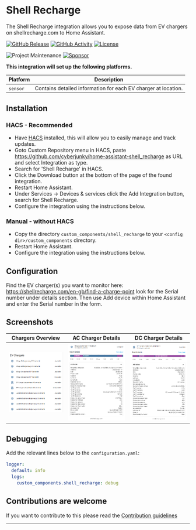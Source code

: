 # Shell Recharge

The Shell Recharge integration allows you to expose data from EV chargers on shellrecharge.com to Home Assistant.

[![GitHub Release][releases-shield]][releases]
[![GitHub Activity][commits-shield]][commits]
[![License][license-shield]](LICENSE)

![Project Maintenance][maintenance-shield]
[![Sponsor][sponsor-shield]][sponsor]

**This integration will set up the following platforms.**

| Platform | Description                                                    |
| -------- | -------------------------------------------------------------- |
| `sensor` | Contains detailed information for each EV charger at location. |

## Installation

### HACS - Recommended

- Have [HACS](https://hacs.xyz) installed, this will allow you to easily manage and track updates.
- Goto Custom Repository menu in HACS, paste https://github.com/cyberjunky/home-assistant-shell_recharge as URL and select Integration as type.
- Search for 'Shell Recharge' in HACS.
- Click the Download button at the bottom of the page of the found integration.
- Restart Home Assistant.
- Under Services -> Devices & services click the Add Integration button, search for Shell Recharge.
- Configure the integration using the instructions below.

### Manual - without HACS

- Copy the directory `custom_components/shell_recharge` to your `<config dir>/custom_components` directory.
- Restart Home Assistant.
- Configure the integration using the instructions below.

## Configuration

Find the EV charger(s) you want to monitor here: https://shellrecharge.com/en-gb/find-a-charge-point look for the Serial number under details section.
Then use Add device within Home Assistant and enter the Serial number in the form.

## Screenshots

| Chargers Overview                              | AC Charger Details                             | DC Charger Details                                |
| ---------------------------------------------- | ---------------------------------------------- | ------------------------------------------------- |
| ![Chargers Overview](screenshots/overview.png) | ![AC Charger Details](screenshots/details.png) | ![DC Charger Details](screenshots/details_dc.png) |

## Debugging

Add the relevant lines below to the `configuration.yaml`:

```yaml
logger:
  default: info
  logs:
    custom_components.shell_recharge: debug
```

<!---->

## Contributions are welcome

If you want to contribute to this please read the [Contribution guidelines](CONTRIBUTING.md)

---

[commits-shield]: https://img.shields.io/github/commit-activity/y/cyberjunky/home-assistant-shell_recharge.svg?style=for-the-badge
[commits]: https://github.com/cyberjunky/home-assistant-shell_recharge/commits/main
[license-shield]: https://img.shields.io/github/license/cyberjunky/home-assistant-shell_recharge.svg?style=for-the-badge
[maintenance-shield]: https://img.shields.io/badge/maintainer-%40cyberjunky-blue.svg?style=for-the-badge
[releases-shield]: https://img.shields.io/github/release/cyberjunky/home-assistant-shell_recharge.svg?style=for-the-badge
[releases]: https://github.com/cyberjunky/home-assistant-shell_recharge/releases
[sponsor-shield]: https://img.shields.io/static/v1?label=Sponsor&message=%E2%9D%A4&logo=GitHub&color=%23fe8e86
[sponsor]: https://github.com/sponsors/cyberjunky
